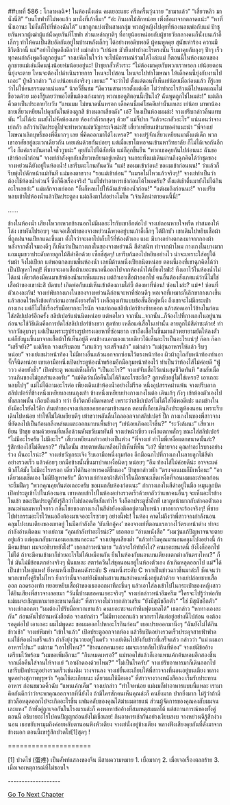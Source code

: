 ##บทที่ 586 : โกลาหลฉิ*!
ในห้องนั่งเล่น
คนเยอะแยะ ครึกครื้นวุ่นวาย
“ชามาแล้ว”
“เสี่ยวหลิว มานั่งนี่สิ”
“บนโซฟาที่ไม่พอแล้ว มานั่งที่เก้าอี้มา”
“อ่ะ กินผลไม้สักหน่อย เพิ่งซื้อมาจากตลาดแน่ะ”
“หาที่นั่งเอานะ ไม่งั้นก็ไปที่ห้องฉันได้”
แขกถูกแบ่งเป็นสามกลุ่ม พวกผู้หญิงไปคุยที่ห้องนอนพ่อกับแม่ ป้าชุยกันพวกผู้เฒ่าผู้แก่นั่งคุยกันที่โซฟา ส่วนเหล่าญาติๆ ที่อายุน้อยหน่อยกับผู้ชายวัยกลางคนก็นั่งบนเก้าอี้เล็กๆ ทำให้คนเป็นสิบอัดกันอยู่ในบ้านหลังเล็กๆ ได้อย่างพอดิบพอดี
ผู้คนพูดคุย
สุนัขเห่าร้อง
ความมีชีวิตชีวานี้ แม่*อย่าไปพูดถึงดีกว่า!
แม่กล่าว “เย่น้อย มัวยืนทำบ้าอะไรตรงนั้น รีบมาคุยกับลุงๆ ป้าๆ เร็ว ทุกคนกำลังพูดถึงลูกอยู่นะ”
จางเย่คิดในใจว่า จะไปมีอารมณ์ร่วมได้ไงล่ะแม่ ก็ตอนนี้ในห้องนอนของลูกชายแม่เล่นมีคนนุ่งน้อยห่มน้อยอยู่นะ!
ป้าชุยกลั้วหัวเราะ “ไม่ต้องมาคุยกับพวกเราหรอก เย่น้อยตอนนี้ยุ่งจะตาย ไหนจะต้องไปดำเนินรายการ ไหนจะไปสอน ไหนจะไปทำโฆษณา ให้เด็กคนนี้ยุ่งกับงานไปเถอะ”
ปู่หลิวกล่าว “เอ๋ เย่น้อยเก่งจริงๆ เลยนะ”
“จะว่าไป ตั้งแต่ตอนที่เห็นเย่น้อยเมื่อก่อนแล้ว ก็รู้เลยว่าไม่ใช่คนธรรมดาแน่นอน” น้าอวี๋ชื่นชม “มีความสามารถตั้งแต่เด็ก ไม่ว่าทำอะไรล้วนดีไปหมดแถมไม่ขี้อวดด้วย มองก็รู้เลยว่าพอโตขึ้นต้องเก่งมากๆ พวกเธอดูสิตอนนี้เป็นไง? ฉันพูดถูกใช่ไหมล่ะ!”
แม่เลิกคิ้วตาเป็นประกายวิบวับ “แหมมม ไม่ขนาดนั้นหรอก เด็กคนนี้แค่โชคดีเท่านั้นแหละ เย่น้อย มาพาน้องชายเสี่ยวเหยียนไปคุยกันในห้องลูกสิ ข้างนอกเสียงดัง”
เอ๋?
ไหงเป็นห้องผมล่ะ!
จางเย่รีบกล่าวลิ้นแทบพัน “ไม่ได้อ่ะ ผมยังไม่จัดห้องเลย ห้องกำลังรกสุดๆ ด้วย”
แม่จิ๊ปาก “แล้วจะกลัวอะไร”
แน่นอนว่าจางเย่กลัว กลัวว่าเปิดประตูไปจะทำพวกแม่ขวัญกระเจิงน่ะสิ!
เสี่ยวเหยียนเข้ามาขอคำแนะนำ “พี่จางเย่ โฆษณาเลิกบุหรี่ของพี่ดีมากๆ เลย พี่คิดออกมาได้ไงเหรอ?”
จางเย่รู้จักเสี่ยวเหยียนมาตั้งแต่เด็ก พวกเขาอาศัยอยู่ละแวกเดียวกัน เคยเล่นด้วยกันบ่อยๆ แต่เมื่อเขาโตพอจนเข้ามหาวิทยาลัย ก็ไม่ได้เจอกันอีก “ไง ก็แค่แรงบันดาลใจชั่ววูบน่ะ”
คุยกันไปได้สักพัก แม่ก็ลุกขึ้นยืน “พวกเธอคุยกันไปก่อนนะ ฉันขอเข้าห้องน้ำก่อน”
จางเย่กำลังคุยกับเสี่ยวเหยียนอยู่เพลินๆ จนกระทั่งแม่เดินผ่านถึงฉุกคิดได้ว่าชุดของจางหย่วนฉียังอยู่ในห้องน้ำ! เขารีบตะโกนทันควัน “แม่! ขอผมเข้าก่อน! ขอผมเข้าก่อนนน!” ว่าแล้วก็รีบพุ่งไปดักหน้าแม่ทันที
แม่มองตาขวาง “รอแม่เข้าก่อน”
“ผมรอไม่ไหวแล้วจริงๆ!” จางเย่ทำเป็นว่าต้องใช้ห้องน้ำด่วนจี๋ ซึ่งก็คือเรื่องจริง! “แม่ไปทำอาหารเช้าก่อนได้ไหมครับ? ตั้งแต่เช้าตื่นมายังไม่ได้กินอะไรเลยอ่ะ”
แม่ผลักจางเย่ออก “งั้นก็หลบไปให้ฉันเข้าห้องน้ำก่อน!”
“แต่ผมถึงก่อนนะ!” จางเย่รีบหลบเข้าไปห้องน้ำแล้วปิดประตูลง
แม่ถลึงตาใส่อย่างโมโห “เจ้าเด็กน่าตายคนนี้นี่!”


……


ข้างในห้องน้ำ
เสียงโหวกเหวกข้างนอกไม่มีผลอะไรกับเขาอีกต่อไป
จางเย่ถอนหายใจพรืด ทำสมองให้โล่ง เขาหันไปรอบๆ จนเจอเสื้อผ้าของจางหย่วนฉีพาดอยู่บนเก้าอี้เล็กๆ ใต้ฝักบัว เขาเดินไปหยิบเสื้อผ้าที่ถูกฝนจนเปียกแฉะขึ้นมา ตั้งใจว่าจะเอาไปเก็บไว้ที่ห้องตัวเอง แผะ มีบางอย่างตกลงมาจากกองผ้า หลังจากตั้งใจมองดีๆ ก็เห็นว่าเป็นกางเกงในของจางหย่วนฉี สีดำสนิท ทำจากผ้าไหม กางเกงในบางมาก แถมมุมขวาประดับลายลูกไม้สีดำอีกด้วย เซ็กซี่สุดๆ!
เขารีบก้มลงไปหยิบอย่างไว น่าจะเพราะใส่อยู่ใต้ร่มผ้า จึงไม่เปียก แต่พอตกลงบนพื้นห้องน้ำ เลยมีด้านหนึ่งเปียกนิดหน่อย
ตอนนี้เองที่เขาฉุกคิดได้ว่าเป็นปัญหาใหญ่! พี่ชายจะเอาเสื้อผ้าเยอะขนาดนี้ออกไปจากห้องน้ำได้เยี่ยงไรฟ่ะ! ทิ้งเอาไว้ในห้องน้ำไม่ได้แน่ เดี๋ยวต้องมีคนมาเข้าห้องน้ำมาเห็นแแหง แต่ถ้าเอาเสื้อผ้าออกไป คนอื่นต้องสังเกตแน่ว่านี่ไม่ใช่เสื้อผ้าของเขาน่ะสิ บัดซบ! เกิดพ่อกับแม่เห็นเข้าต้องถามไล่บี้
ต้องหาที่ซ่อน!
ซ่อนไงล่ะ?
แม่*! ซ่อนที่ตัวเองละกัน!
จางเย่พับกางเกงในของจางหย่วนฉีก่อนจะหาที่ซ่อนดีๆ พอเจอที่เหมาะก็เลิกขากางเกงขึ้นแล้วสอดไว้หลังข้อเท้าก่อนเอาหนังยางรัดไว้ เหลือถุงเท้าแบบข้อสั้นอีกคู่หนึ่ง ถึงเขาจะไม่มีกระเป๋ากางเกง แต่ก็ไม่ใช่เรื่องรับมือยากอะไรนัก จางเย่ถอดสลิปเปอร์ข้างซ้ายออก แล้วสอดเอาไว้ข้างในก่อนใส่สลิปเปอร์อีกครั้ง สลิปเปอร์แน่นนิดหน่อย แต่พอไหว จากนั้น..จากนั้น..ก็จ้องไปที่กางเกงในอยู่นาน ก่อนจะใช้วิธีเดิมคือการยัดใส่สลิปเปอร์ข้างขวา
สุดท้าย เหลือแค่เสื้อในเท่านั้น
ลายลูกไม้สีดำซะด้วย!
ทำจากวัสดุบางๆ แต่เป็นเพราะรูปร่างรูปทรงเลยหาที่ซ่อนยาก เขาถือเสื้อในขึ้นมาแล้วพยายามยัดให้ลงตัว แต่ก็ยังนูนขึ้นมาจากเสื้อผ้าให้เห็นอยู่ดี คนข้างนอกมองแวบเดียวได้เห็นอะไรเป็นอะไรแน่ๆ!
ก๊อก ก๊อก
“เสร็จยัง?” แม่เรียก
จางเย่รีบตอบ “มาแล้วๆ จะเสร็จแล้ว”
แม่กล่าว “แม่อุ่นอาหารให้แล้ว รีบๆ หน่อย”
จางเย่แขม่วหน้าท้อง ไม่มีทางอื่นแล้วนอกจากซ่อนไว้ตรงหน้าท้อง ผิวผ้าถูไถกับหน้าท้องทำเอาจั๊กจี้นิดหน่อย เขาเอามือหนึ่งเปิดประตูห้องน้ำพร้อมอีกมือกุมหน้าท้องไว้ ทำเป็นว่าท้องไส้ไม่ค่อยดี “ฟู่ววว ค่อยยังชั่ว”
เปิดประตู พอแม่เห็นก็ทัก “เป็นอะไร?”
จางเย่จับเสื้อไว้แน่นสุดชีวิตทันที “สงสัยเมื่อวานกินของไม่ถูกสำแดงครับ”
“แม่คิดว่าเมื่อคืนไม่ได้กินอะไรซะอีก? ลูกหลับอยู่ไม่ใช่เหรอ? เอาเถอะ หลบไปๆ” แม่ไม่ได้ถามอะไรต่อ เพียงเดินเข้าห้องน้ำอย่างไม่รีรอ
หนึ่งอุปสรรคผ่านพ้น จางเย่รีบลากสลิปเปอร์ที่ข้างหนึ่งเหยียบลงบนถุงเท้า ข้างหนึ่งเหยียบย่างกางเกงในต่อ เดินเก้ๆ กังๆ เข้าห้องตัวเองไปทั้งสภาพนั้น
เกือบถึงแล้ว
ทว่า ยิ่งวิตกยิ่งผิดพลาด!
เพราะว่าสลิปเปอร์ไม่ได้ใส่ได้พอดีเปะ แถมข้างในยังมีอะไรยัดไว้อีก ส้นเท้าของจางเย่เลยลอยออกมาข้างนอก ตอนที่เกือบเดินถึงประตูห้องนอน เพราะรีบเดินไปหน่อย ทำให้ไม่ได้เหยียบดีๆ เท้าขวาพลันลื่นไถลออกจากสลิปเปอร์ ปึ๊ก กางเกงในของพี่สาวจางที่ยัดลงไปเป็นก้อนกลิ้งหล่นแผละออกมาบนพื้นข้างๆ
“เย่น้อยเกิดอะไรขึ้น?”
“ระวังล้มนะ”
เสี่ยวเหยียน ป้าชุย ตามด้วยคนที่เหลือล้วนหันขวับมาทันที
จางเย่หน้าเขียว เหงื่อแตกพลั่กๆ ขณะใส่สลิปเปอร์ “ไม่มีอะไรครับ ไม่มีอะไร”
เสี่ยวเหยียนกล่าวอย่างเป็นห่วง “พี่จางเย่ ทำไมพี่เหงื่อแตกขนาดนั้นล่ะ? รู้สึกท้องไส้ไม่ดีเหรอ?” ทันใดนั้น สายตาพลันเหลือบไปเห็นที่พื้น “เอ๋? พี่ชายจาง คุณทำอะไรบางอย่างร่วง นั่นอะไรน่ะ?”
จางเย่ขวัญกระเจิง รีบเอามือหนึ่งกุมท้อง อีกมือฉกไปที่กางเกงในลายลูกไม้สีดำอย่างรวดเร็ว แล้วค่อยๆ ยกมือข้างนั้นขึ้นมาปาดเหงื่อนิดๆ หน่อยๆ “อืม ท้องไส้ไม่ค่อยดีน่ะ อาจจะแค่หิวก็ได้มั้ง ไม่มีอะไรหรอก เดี๋ยวได้กินอาหารคงดีขึ้นเอง”
ป้าชุยกล่าวทัก “ตรงจอนผมก็มีเหงื่อนะ”
“อา เดี๋ยวผมเช็ดเอง ไม่มีปัญหาครับ” มือจางเย่กำเอาผ้าสีดำไว้ในมือขณะเช็ดเหงื่อที่จอนผมและลำคอก่อนจะยิ้มฝืดๆ “พวกคุณคุยกันต่อเถอะครับ ขอผมกลับห้องก่อนนะ”
กำกางเกงในสีดำอยู่ในมือ หมุนลูกบิดเปิดประตูเข้าไปในห้องนอน เขาหลบเข้าไปในห้องอย่างรวดเร็วด้วยกลัวว่าแขกคนอื่นๆ จะเห็นอะไรข้างในเข้า ขณะปิดประตูก็ยังรู้สึกว่าไม่ปลอดภัยสักเท่าไร จึงล็อกประตูซ้ำอีกที เขาถูหน้าผากกับลำคอตัวเองขณะพ่นลมหายใจยาว กลิ่นโชยของกางเกงในสีดำยังคงติดอยู่ตามใบหน้า เขาอยากจะร้องจริงๆ! พี่ชายไปทำกรรมอะไรไว้หนอถึงต้องมาเจออะไรซวยๆ อย่างนี้ฟะ!
ในห้อง
คาดไม่ถึงว่าพี่สาวจางกำลังนอนคลุมโปงบนเตียงของเขาอยู่ ในมือกำลังถือ ‘บันทึกอู้คง’ ของจางเย่ที่ตอนแรกวางไว้ตรงหน้าต่าง ท่าจะกำลังอ่านติดลม
จางเย่ถาม “คุณกำลังทำอะไรน่ะ?”
เธอตอบ “อ่านหนังสือ”
“ผมวุ่นแก้ปัญหาจนจะตายอยู่แล้ว แต่คุณกลับมานอนเอกเขนกอะนะ” จางเย่พูดเสียงต่ำ “แล้วทำไมคุณมานอนคลุมโปงอย่างนี้ ถ้ามีคนเข้ามา ผมจะอธิบายยังไง!”
เธอกล่าวหน้าตาย “แล้วจะให้ทำยังไง? คนเยอะขนาดนี้ ยังไงก็ออกไปไม่ได้ ถ้าจะมีคนเข้ามาก็ช่วยอะไรไม่ได้เหมือนกัน ยืนในห้องกับนอนบนเตียงแตกต่างกันตรงไหน?”
ก็ใช่ มันไม่มีข้อแตกต่างจริงๆ นั่นแหละ สตาร์ควีนใส่ชุดนอนอยู่ในห้องตัวเอง ถ้าเกิดหลุดออกไป แม่*ได้เป็นข่าวใหญ่แหง! ยิ่งคนหนึ่งเป็นคนดังระดับ S คนหนึ่งระดับ C หากเป็นข่าวฉาวขึ้นมาล่ะก็ ชัดเจนว่าพวกเขาทั้งคู่รับไม่ไหว ยิ่งกว่านั้นจางเย่ยังมีแฟนสาวแสนสง่าคนหนึ่งอยู่แล้วด้วย
จางเย่ปล่อยชายเสื้อออก ถอดรองเท้า ทยอยหยิบเสื้อผ้าของเธอออกมาทีละชิ้นๆ แล้วเอาใส่ลงเข้าไปในกระเป๋าของหญิงสาว
ได้ยินเสียงพี่สาวจางลอยมา “วันนี้บ้านเธอคนเยอะจริงๆ”
จางเย่กล่าวหน้าอึมครึม “ใครจะไปรู้ว่าพ่อกับแม่ผมจะเชิญแขกมาเยอะขนาดนี้ล่ะ”
พี่สาวจางไม่วายกล่าวเสริม “ยังมีสุนัขอีกตัว”
“ใช่ มีสุนัขอีกตัว” จางเย่กลอกตา “ผมต้องไปรับมือพวกเขาแล้ว คนเยอะซะจนทำทีมฟุตบอลได้”
เธอกล่าว “หาทางเองละกัน” ก่อนหันไปอ่านหนังสือต่อ
จางเย่กล่าว “ไม่มีทางออกแล้ว พวกเราได้แต่อยู่อย่างนี้ไปก่อน คงต้องรอดูต่อไป เอาเถอะ ผมไม่พูดละ ขอผมออกไปหาอะไรกินก่อน”
เธอเปรยออกมานิ่งๆ “ฉันยังไม่ได้กินข้าวเช้า”
จางเย่พึมพำ “เข้าใจแล้ว”
เปิดประตูออกจากห้อง แล้วรีบปิดอย่างรวดเร็วประดุจสายฟ้าฟาด
แม่ใช้ห้องน้ำเสร็จแล้ว กำลังยุ่งวุ่นวายอยู่ในครัว จางเย่เดินไปยังกับข้าวที่เสร็จแล้ว กล่าวว่า “แม่ ผมเอาอาหารไปนะ”
แม่ถาม “เอาไปไหน?”
“ข้างนอกคนเยอะ ผมจะเอากลับไปกินที่ห้อง” จางเย่มีข้ออ้างเตรียมไว้พร้อม “ผมขอเพิ่มอีกนะ”
“กินหมดเหรอ?” แม่ทอดไข่แล้วก็เอาแพนเค้กต้นหอมอีกสองชิ้นจากเมื่อคืนใส่จานให้จางเย่ “เอาผักดองด้วยไหม?”
“ไม่เป็นไรครับ” จางเย่รับอาหารมาก็เดินออกไป
เขารีบปิดประตูอย่างรวดเร็วเช่นเดิม วางจานลง จางเย่ยื่นตะเกียบให้พี่สาวจางที่นอนอยู่บนเตียง พลางพูดอย่างสุภาพบุรุษว่า “คุณใช้ตะเกียบนะ เดี๋ยวผมใช้มือเอง”
พี่สาวจางวางหนังสือลง เริ่มรับประทานอาหาร ก่อนขมวดคิ้วฉับ “แพนเค้กเค็ม”
จางเย่กล่าว “ทำใจหน่อย แม่ผมก็ทำอาหารแบบนี้แหละ เรามาคิดกันดีกว่าว่าจะพาคุณออกจากที่นี่ยังไง ถ้ามีใครสักคนเห็นคุณล่ะก็ คนยิ่งมาก ปากยิ่งมาก ไม่รู้ว่าถ้ามีข่าวลือหลุดออกไปจะเกิดอะไรขึ้น แฟนคลับของคุณได้ฆ่าผมตายแน่ ส่วนผู้จัดการของคุณคงสับผมจนเละแหง” ถ้าทั้งคู่ถูกเจอกันในโรงแรมล่ะก็ คงพอหาข้ออ้างที่สมเหตุสมผลได้ แต่สถานการณ์ของทั้งคู่ตอนนี้ อธิบายอะไรไปคนปัญญาอ่อนยังไม่เชื่อเลย!
กินอาหารเช้ากันอย่างเงียบสงบ
จางหย่วนฉีรู้สึกง่วงนอน เธอขยับหามุมถึงค่อยหลับตานอนพิงหัวเตียง
จางเย่นั่งอยู่ข้างเตียง พลางฟังเสียงคุยกันที่ดังมาจากข้างนอก ตอนนี้เขารู้สึกปวดไข่[1]สุดๆ !


=====================


[1] ปวดไข่ (蛋疼) เป็นศัพท์แสลงของจีน มีสามความหมาย 1. เบื่อมากๆ 2. เมื่อเจอเรื่องตลกร้าย 3. เมื่อเจอเหตุการณ์ที่ไม่ชอบใจ


*-*-*-*-*-*-*-*-*-*-*-*-*-*-*-*-*-*-*-*




[Go To Next Chapter]( ./87.md)